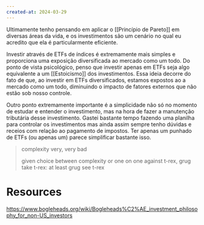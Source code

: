 ```yaml
---
created-at: 2024-03-29
---
```


Ultimamente tenho pensando em aplicar o [[Princípio de Pareto]] em diversas áreas da vida, e os investimentos são um cenário no qual eu acredito que ela é particularmente eficiente.

Investir através de ETFs de índices é extremamente mais simples e proporciona uma exposição diversificada ao mercado como um todo. Do ponto de vista psicológico, penso que investir apenas em ETFs seja algo equivalente a um [[Estoicismo]] dos investimentos. Essa ideia decorre do fato de que, ao investir em ETFs diversificados, estamos expostos ao a mercado como um todo, diminuindo o impacto de fatores externos que não estão sob nosso controle.

Outro ponto extremamente importante é a simplicidade não só no momento de estudar e entender o investimento, mas na hora de fazer a manutenção tributária desse investimento. Gastei bastante tempo fazendo uma planilha para controlar os investimentos mas ainda assim sempre tenho dúvidas e receios com relação ao pagamento de impostos. Ter apenas um punhado de ETFs (ou apenas um) parece simplificar bastante isso.

> complexity very, very bad
>
> given choice between complexity or one on one against t-rex, grug take t-rex: at least grug see t-rex

# Resources

https://www.bogleheads.org/wiki/Bogleheads%C2%AE_investment_philosophy_for_non-US_investors
